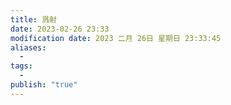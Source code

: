 ```yaml
---
title: 溅射
date: 2023-02-26 23:33
modification date: 2023 二月 26日 星期日 23:33:45
aliases:
  - 
tags:
  - 
publish: "true"
---
```


